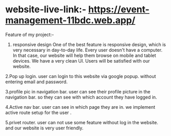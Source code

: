 # website-live-link:- https://event-management-11bdc.web.app/


Feature of my project:-

1. responsive design 
One of the best feature is responsive design, which is very necessary in day-to-day life. Every user doesn't have a computer. In that case, our website will help them browse on mobile and tablet devices. We have a very clean UI. Users will be satisfied with our website.

2.Pop up login.
user can login to this website via google popup. without entering email and password.

3.profile pic in navigation bar.
user can see their profile picture in the navigation bar. so they can see with which account they have logged in.

4.Active nav bar.
user can see in which page they are in. we implement active route setup for the user .

5.privet router.
user can not use some feature without log in the website. and our website is very user friendly. 
